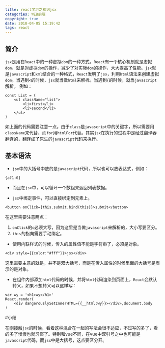```yaml
---
title: react学习之初识jsx
categories: WEB前端
copyright: true
date: 2018-04-05 15:19:42
tags: react
---
```

## 简介

`jsx`是用在`React`中的一种虚拟`dom`的一种方式。`React`有一个核心机制就是虚拟`dom`，就是对虚拟`dom`的操作，减少了对实际`dom`的操作，大大提高了性能。`jsx`就是`javascript`和`xml`结合的一种格式，<!--more-->`React`发明了`jsx`，利用`html`语法来创建虚拟`dom`。当遇到`<`的时候，`jsx`就当做`html`来解析。当遇到`{`的时候，就当`javascript`解析。
例如：
```
const List = (
    <ul className="list">
        <li>first</li>
        <li>second</li>
    </ul>
)
```
如上面的代码需要注意一点，由于`class`是`javascript`中的关键字，所以需要用`className`来代替，而`for`用`htmlFor`代替。其实`jsx`在执行的过程中是经过翻译器翻译的，翻译成了原生的`javascript`代码来执行。

## 基本语法

* `jsx`中的大括号中放的是`javascript`代码，所以也可以放表达式，例如：

```
{a?1:0}
```

* 而且在`jsx`中，可以循环一个数组来返回列表数据。

* `jsx`中绑定事件，可以直接绑定到元素上。

```
<button onClick={this.submit.bind(this)}>submit</button>
```
在这里需要注意两点：
   1. `onClick`的`c`必须大写，因为这里是当做`javascript`来解析的，大小写要区分。
   2. `this`的指向需要手动绑定。

* 使用内联样式的时候，传入的属性值不能是字符串了，必须是对象。

```
<div style={{color:"#fff"}}>jsx</div>
```
这里需要主意的就是，并不是双大括号，而是在传入属性的时候里面的大括号是表示的是对象。

* 在组件内部添加`html`代码的时候，并将`html`代码渲染到页面上，`React`会默认转义，如果不想转义可以这样写：

```
var wy = '<h1>wy</h1>'
React.render(
    <div dangerouslySetInnerHTML={{__html:wy}}></div>,document.body
)
```

#小结

在刚接触`jsx`的时候，看着这种混合在一起的写法会很不适应，不过写的多了，看的多了慢慢也就习惯了。特别和vue不同，在vue中双引号之中也可能是`javascript`代码，而`jsx`中是大括号，这点要区分开。




